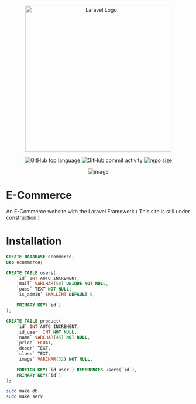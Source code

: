 <div align="center">
  
<a href="https://laravel.com" target="_blank"><img src="https://raw.githubusercontent.com/laravel/art/master/logo-lockup/5%20SVG/2%20CMYK/1%20Full%20Color/laravel-logolockup-cmyk-red.svg" width="400" alt="Laravel Logo"></a>
  
    
![GitHub top language](https://img.shields.io/github/languages/top/NullBrunk/E-Commerce?style=for-the-badge)
![GitHub commit activity](https://img.shields.io/github/commit-activity/m/NullBrunk/E-Commerce?style=for-the-badge)
![repo size](https://img.shields.io/github/repo-size/NullBrunk/E-Commerce?style=for-the-badge)

![image](https://user-images.githubusercontent.com/125673909/236008769-2e900822-be7e-4c74-a87e-bfcc22bd69ec.png)


</div> 

# E-Commerce
An E-Commerce website with the Laravel Framework
( This site is still under construction )


# Installation

```sql
CREATE DATABASE ecommerce;
use ecommerce;

CREATE TABLE users(
    `id` INT AUTO_INCREMENT,
    `mail` VARCHAR(50) UNIQUE NOT NULL,
    `pass` TEXT NOT NULL,
    `is_admin` SMALLINT DEFAULT 0,

    PRIMARY KEY(`id`)   
);

CREATE TABLE product(
    `id` INT AUTO_INCREMENT,
    `id_user` INT NOT NULL,
    `name` VARCHAR(45) NOT NULL,
    `price` FLOAT,
    `descr` TEXT,
    `class` TEXT,
    `image` VARCHAR(32) NOT NULL,

    FOREIGN KEY(`id_user`) REFERENCES users(`id`),
    PRIMARY KEY(`id`)
);
```

```bash
sudo make db
sudo make serv
```



